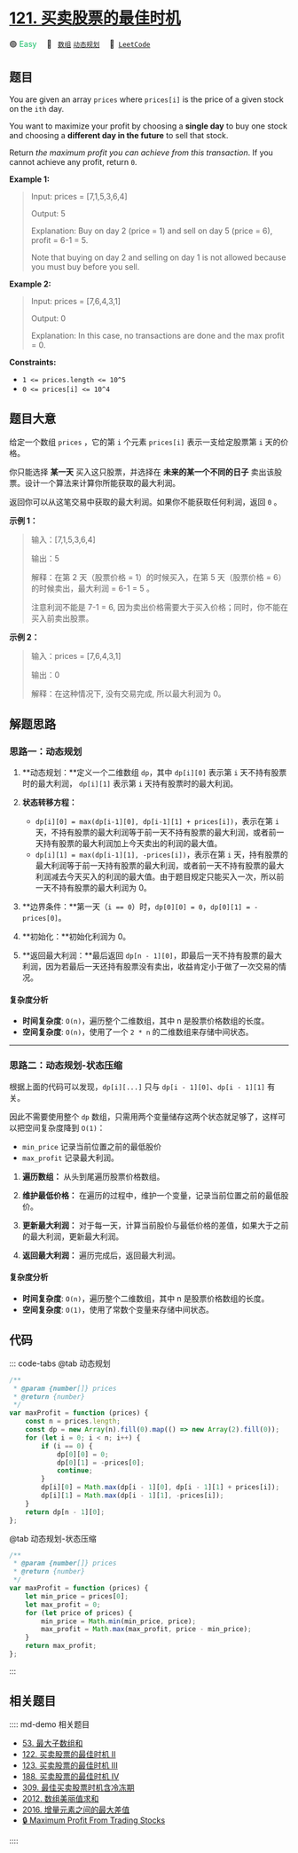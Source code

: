 # [121. 买卖股票的最佳时机](https://leetcode.com/problems/best-time-to-buy-and-sell-stock)

🟢 <font color=#15bd66>Easy</font>&emsp; 🔖&ensp; [`数组`](/leetcode/outline/tag/array.md) [`动态规划`](/leetcode/outline/tag/dynamic-programming.md)&emsp; 🔗&ensp;[`LeetCode`](https://leetcode.com/problems/best-time-to-buy-and-sell-stock/)

## 题目

You are given an array `prices` where `prices[i]` is the price of a given
stock on the `ith` day.

You want to maximize your profit by choosing a **single day** to buy one stock
and choosing a **different day in the future** to sell that stock.

Return _the maximum profit you can achieve from this transaction_. If you
cannot achieve any profit, return `0`.

**Example 1:**

> Input: prices = [7,1,5,3,6,4]
>
> Output: 5
>
> Explanation: Buy on day 2 (price = 1) and sell on day 5 (price = 6), profit = 6-1 = 5.
>
> Note that buying on day 2 and selling on day 1 is not allowed because you must buy before you sell.

**Example 2:**

> Input: prices = [7,6,4,3,1]
>
> Output: 0
>
> Explanation: In this case, no transactions are done and the max profit = 0.

**Constraints:**

- `1 <= prices.length <= 10^5`
- `0 <= prices[i] <= 10^4`

## 题目大意

给定一个数组 `prices` ，它的第 `i` 个元素 `prices[i]` 表示一支给定股票第 `i` 天的价格。

你只能选择 **某一天** 买入这只股票，并选择在 **未来的某一个不同的日子** 卖出该股票。设计一个算法来计算你所能获取的最大利润。

返回你可以从这笔交易中获取的最大利润。如果你不能获取任何利润，返回 `0` 。

**示例 1：**

> 输入：[7,1,5,3,6,4]
>
> 输出：5
>
> 解释：在第 2 天（股票价格 = 1）的时候买入，在第 5 天（股票价格 = 6）的时候卖出，最大利润 = 6-1 = 5 。
>
> 注意利润不能是 7-1 = 6, 因为卖出价格需要大于买入价格；同时，你不能在买入前卖出股票。

**示例 2：**

> 输入：prices = [7,6,4,3,1]
>
> 输出：0
>
> 解释：在这种情况下, 没有交易完成, 所以最大利润为 0。

## 解题思路

### 思路一：动态规划

1. **动态规划：**定义一个二维数组 `dp`，其中 `dp[i][0]` 表示第 `i` 天不持有股票时的最大利润， `dp[i][1]` 表示第 `i` 天持有股票时的最大利润。
2. **状态转移方程：**

   - `dp[i][0] = max(dp[i-1][0], dp[i-1][1] + prices[i])`，表示在第 `i` 天，不持有股票的最大利润等于前一天不持有股票的最大利润，或者前一天持有股票的最大利润加上今天卖出的利润的最大值。
   - `dp[i][1] = max(dp[i-1][1], -prices[i])`，表示在第 `i` 天，持有股票的最大利润等于前一天持有股票的最大利润，或者前一天不持有股票的最大利润减去今天买入的利润的最大值。由于题目规定只能买入一次，所以前一天不持有股票的最大利润为 0。

3. **边界条件：**第一天（`i == 0`）时，`dp[0][0] = 0`，`dp[0][1] = -prices[0]`。
4. **初始化：**初始化利润为 0。
5. **返回最大利润：**最后返回 `dp[n - 1][0]`，即最后一天不持有股票的最大利润，因为若最后一天还持有股票没有卖出，收益肯定小于做了一次交易的情况。

#### 复杂度分析

- **时间复杂度**: `O(n)`，遍历整个二维数组，其中 n 是股票价格数组的长度。
- **空间复杂度**: `O(n)`，使用了一个 `2 * n` 的二维数组来存储中间状态。

---

### 思路二：动态规划-状态压缩

根据上面的代码可以发现，`dp[i][...]` 只与 `dp[i - 1][0]`、`dp[i - 1][1]` 有关。

因此不需要使用整个 `dp` 数组，只需用两个变量储存这两个状态就足够了，这样可以把空间复杂度降到 `O(1)`：

- `min_price` 记录当前位置之前的最低股价
- `max_profit` 记录最大利润。

1. **遍历数组：** 从头到尾遍历股票价格数组。

2. **维护最低价格：** 在遍历的过程中，维护一个变量，记录当前位置之前的最低股价。

3. **更新最大利润：** 对于每一天，计算当前股价与最低价格的差值，如果大于之前的最大利润，更新最大利润。

4. **返回最大利润：** 遍历完成后，返回最大利润。

#### 复杂度分析

- **时间复杂度**: `O(n)`，遍历整个二维数组，其中 n 是股票价格数组的长度。
- **空间复杂度**: `O(1)`，使用了常数个变量来存储中间状态。

## 代码

::: code-tabs
@tab 动态规划

```javascript
/**
 * @param {number[]} prices
 * @return {number}
 */
var maxProfit = function (prices) {
	const n = prices.length;
	const dp = new Array(n).fill(0).map(() => new Array(2).fill(0));
	for (let i = 0; i < n; i++) {
		if (i == 0) {
			dp[0][0] = 0;
			dp[0][1] = -prices[0];
			continue;
		}
		dp[i][0] = Math.max(dp[i - 1][0], dp[i - 1][1] + prices[i]);
		dp[i][1] = Math.max(dp[i - 1][1], -prices[i]);
	}
	return dp[n - 1][0];
};
```

@tab 动态规划-状态压缩

```javascript
/**
 * @param {number[]} prices
 * @return {number}
 */
var maxProfit = function (prices) {
	let min_price = prices[0];
	let max_profit = 0;
	for (let price of prices) {
		min_price = Math.min(min_price, price);
		max_profit = Math.max(max_profit, price - min_price);
	}
	return max_profit;
};
```

:::

## 相关题目

:::: md-demo 相关题目

- [53. 最大子数组和](https://leetcode.com/problems/maximum-subarray)
- [122. 买卖股票的最佳时机 II](./0122.md)
- [123. 买卖股票的最佳时机 III](https://leetcode.com/problems/best-time-to-buy-and-sell-stock-iii)
- [188. 买卖股票的最佳时机 IV](https://leetcode.com/problems/best-time-to-buy-and-sell-stock-iv)
- [309. 最佳买卖股票时机含冷冻期](https://leetcode.com/problems/best-time-to-buy-and-sell-stock-with-cooldown)
- [2012. 数组美丽值求和](https://leetcode.com/problems/sum-of-beauty-in-the-array)
- [2016. 增量元素之间的最大差值](https://leetcode.com/problems/maximum-difference-between-increasing-elements)
- [🔒 Maximum Profit From Trading Stocks](https://leetcode.com/problems/maximum-profit-from-trading-stocks)

::::
